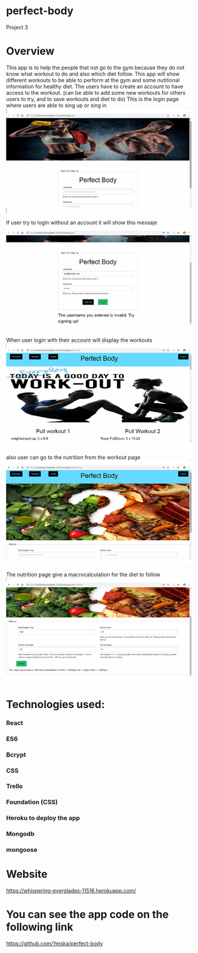 # perfect-body
Project 3
# Overview
This app is to help the people that not go to the gym because they do not know what workout to do and also which diet follow.
This app will show different workouts to be able to perform at the gym and some nutitional information for healthy diet.
The users have to create an account to have access to the workout.
(can be able to add some new workouts for others users to try, and to save workouts and diet to do)
This is the login page where users are able to sing up or sing in
![img app](client/public/img/loginPage.png)

If user try to login without an account it will show this messaje
![img app](client/public/img/loginNoacct.png)

When user login with their account will display the workouts
![img app](client/public/img/workout.png)

also user can go to the nutrition from the workout page
![img app](client/public/img/nutrition.png)

The nutrition page give a macrocalculation for the diet to follow
![img app](client/public/img/diet.png)

# Technologies used:

### React
### ES6
### Bcrypt
### CSS
### Trello
### Foundation (CSS)
### Heroku to deploy the app
### Mongodb
### mongoose


# Website
https://whispering-everglades-11516.herokuapp.com/

# You can see the app code on the following link
https://github.com/Yeiska/perfect-body

